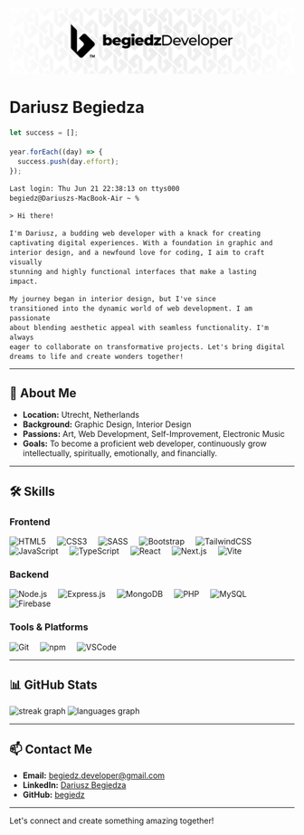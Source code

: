 <div align="center">
  <img src="https://github.com/begiedz/begiedz/blob/main/img/bD24_Banner.png" />
</div>

# Dariusz Begiedza

```javascript
let success = [];

year.forEach((day) => {
  success.push(day.effort);
});
```
<code>Last login: Thu Jun 21 22:38:13 on ttys000</code>
<br>
<code>begiedz@Dariuszs-MacBook-Air ~ %</code>

<code>> Hi there!</code>

<code>I'm Dariusz, a budding web developer with a knack for creating captivating digital experiences. With a foundation in graphic and interior design, and a newfound love for coding, I aim to craft visually stunning and highly functional interfaces that make a lasting impact.</code>

<code>My journey began in interior design, but I've since transitioned into the dynamic world of web development. I am passionate about blending aesthetic appeal with seamless functionality. I'm always eager to collaborate on transformative projects. Let's bring digital dreams to life and create wonders together!</code>



---

## 🌟 About Me

- **Location:** Utrecht, Netherlands
- **Background:** Graphic Design, Interior Design
- **Passions:** Art, Web Development, Self-Improvement, Electronic Music
- **Goals:** To become a proficient web developer, continuously grow intellectually, spiritually, emotionally, and financially.

---

## 🛠️ Skills

### Frontend

<div align="left">
  <img src="https://skillicons.dev/icons?i=html" height="40" alt="HTML5" />
  <img width="12" />
  <img src="https://skillicons.dev/icons?i=css" height="40" alt="CSS3" />
  <img width="12" />
  <img src="https://skillicons.dev/icons?i=sass" height="40" alt="SASS" />
  <img width="12" />
  <img src="https://skillicons.dev/icons?i=bootstrap" height="40" alt="Bootstrap" />
  <img width="12" />
  <img src="https://skillicons.dev/icons?i=tailwind" height="40" alt="TailwindCSS" />
  <img width="12" />
  <img src="https://skillicons.dev/icons?i=js" height="40" alt="JavaScript" />
  <img width="12" />
  <img src="https://skillicons.dev/icons?i=ts" height="40" alt="TypeScript" />
  <img width="12" />
  <img src="https://skillicons.dev/icons?i=react" height="40" alt="React" />
  <img width="12" />
  <img src="https://skillicons.dev/icons?i=nextjs" height="40" alt="Next.js" />
  <img width="12" />
  <img src="https://skillicons.dev/icons?i=vite" height="40" alt="Vite" />
</div>

### Backend

<div align="left">
  <img src="https://skillicons.dev/icons?i=nodejs" height="40" alt="Node.js" />
  <img width="12" />
  <img src="https://skillicons.dev/icons?i=express" height="40" alt="Express.js" />
  <img width="12" />
  <img src="https://skillicons.dev/icons?i=mongodb" height="40" alt="MongoDB" />
  <img width="12" />
  <img src="https://skillicons.dev/icons?i=php" height="40" alt="PHP" />
  <img width="12" />
  <img src="https://skillicons.dev/icons?i=mysql" height="40" alt="MySQL" />
  <img width="12" />
  <img src="https://skillicons.dev/icons?i=firebase" height="40" alt="Firebase" />
</div>

### Tools & Platforms

<div align="left">
  <img src="https://skillicons.dev/icons?i=git" height="40" alt="Git" />
  <img width="12" />
  <img src="https://cdn.jsdelivr.net/gh/devicons/devicon/icons/npm/npm-original-wordmark.svg" height="40" alt="npm" />
  <img width="12" />
  <img src="https://cdn.jsdelivr.net/gh/devicons/devicon/icons/vscode/vscode-original.svg" height="40" alt="VSCode" />
</div>

---

## 📊 GitHub Stats

<div align="left">
  <img src="https://streak-stats.demolab.com?user=begiedz&locale=en&mode=weekly&theme=dark&hide_border=true&border_radius=5&date_format=j%20M%5B%20Y%5D" height="160" alt="streak graph"  />
  <img src="https://github-readme-stats.vercel.app/api/top-langs?username=begiedz&locale=en&hide_title=false&layout=compact&card_width=320&langs_count=8&theme=dark&hide_border=true" height="160" alt="languages graph"  />
</div>

---

## 📫 Contact Me

- **Email:** [begiedz.developer@gmail.com](mailto:begiedz.developer@gmail.com)
- **LinkedIn:** [Dariusz Begiedza](https://www.linkedin.com/in/dariuszbegiedza/)
- **GitHub:** [begiedz](https://github.com/begiedz)

---

Let's connect and create something amazing together!
